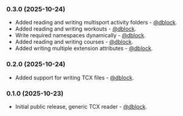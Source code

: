 ### 0.3.0 (2025-10-24)

* Added reading and writing multisport activity folders - [@dblock](https://github.com/dblock).
* Added reading and writing workouts - [@dblock](https://github.com/dblock).
* Write required namespaces dynamically - [@dblock](https://github.com/dblock).
* Added reading and writing courses - [@dblock](https://github.com/dblock).
* Added writing multiple extension attributes - [@dblock](https://github.com/dblock).

### 0.2.0 (2025-10-24)

* Added support for writing TCX files - [@dblock](https://github.com/dblock).

### 0.1.0 (2025-10-23)

* Initial public release, generic TCX reader - [@dblock](https://github.com/dblock).
